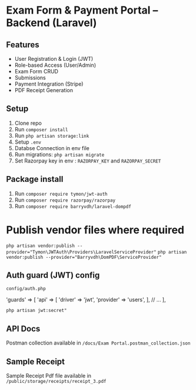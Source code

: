 # Exam Form & Payment Portal – Backend (Laravel)

## Features
- User Registration & Login (JWT)
- Role-based Access (User/Admin)
- Exam Form CRUD
- Submissions
- Payment Integration (Stripe)
- PDF Receipt Generation

## Setup
1. Clone repo
2. Run `composer install`
2. Run `php artisan storage:link`
3. Setup `.env`
4. Databse Connection in env file
5. Run migrations: `php artisan migrate`
6. Set Razorpay key in env : `RAZORPAY_KEY` and `RAZORPAY_SECRET`

## Package install

1. Run `composer require tymon/jwt-auth` 
2. Run `composer require razorpay/razorpay` 
3. Run `composer require barryvdh/laravel-dompdf` 

# Publish vendor files where required

`php artisan vendor:publish --provider="Tymon\JWTAuth\Providers\LaravelServiceProvider"` 
`php artisan vendor:publish --provider="Barryvdh\DomPDF\ServiceProvider"` 


## Auth guard (JWT) config
`config/auth.php`

'guards' => [
    'api' => [
        'driver' => 'jwt',
        'provider' => 'users',
    ],
    // ...
],

`php artisan jwt:secret"` 

## API Docs
Postman collection available in `/docs/Exam Portal.postman_collection.json`

## Sample Receipt 
Sample Receipt Pdf file available in `/public/storage/receipts/receipt_3.pdf`
